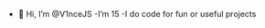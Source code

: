 - 👋 Hi, I’m @V1nceJS
-I’m 15
-I do code for fun or useful projects

<!---
V1nceJS/V1nceJS is a ✨ special ✨ repository because its `README.md` (this file) appears on your GitHub profile.
You can click the Preview link to take a look at your changes.
--->
